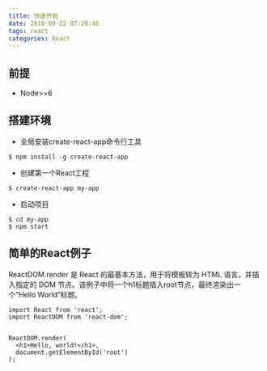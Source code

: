 ```yaml
---
title: 快速开始
date: 2018-09-22 07:28:45
tags: react
categories: React
---
```


## 前提

- Node>=6

## 搭建环境

- 全局安装create-react-app命令行工具

```shell
$ npm install -g create-react-app
```

- 创建第一个React工程

```shell
$ create-react-app my-app
```

- 启动项目

```shell
$ cd my-app
$ npm start
```

## 简单的React例子

ReactDOM.render 是 React 的最基本方法，用于将模板转为 HTML 语言，并插入指定的 DOM 节点。该例子中将一个h1标题插入root节点，最终渲染出一个“Hello World”标题。

```react
import React from 'react';
import ReactDOM from 'react-dom';
 
 
ReactDOM.render(
  <h1>Hello, world!</h1>,
  document.getElementById('root')
);
```

